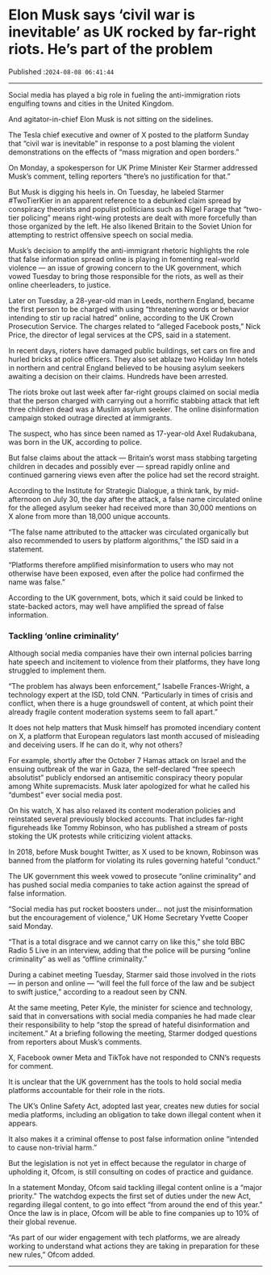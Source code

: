 # Elon Musk says ‘civil war is inevitable’ as UK rocked by far-right riots. He’s part of the problem

Published :`2024-08-08 06:41:44`

---

Social media has played a big role in fueling the anti-immigration riots engulfing towns and cities in the United Kingdom.

And agitator-in-chief Elon Musk is not sitting on the sidelines.

The Tesla chief executive and owner of X posted to the platform Sunday that “civil war is inevitable” in response to a post blaming the violent demonstrations on the effects of “mass migration and open borders.”

On Monday, a spokesperson for UK Prime Minister Keir Starmer addressed Musk’s comment, telling reporters “there’s no justification for that.”

But Musk is digging his heels in. On Tuesday, he labeled Starmer #TwoTierKier in an apparent reference to a debunked claim spread by conspiracy theorists and populist politicians such as Nigel Farage that “two-tier policing” means right-wing protests are dealt with more forcefully than those organized by the left. He also likened Britain to the Soviet Union for attempting to restrict offensive speech on social media.

Musk’s decision to amplify the anti-immigrant rhetoric highlights the role that false information spread online is playing in fomenting real-world violence — an issue of growing concern to the UK government, which vowed Tuesday to bring those responsible for the riots, as well as their online cheerleaders, to justice.

Later on Tuesday, a 28-year-old man in Leeds, northern England, became the first person to be charged with using “threatening words or behavior intending to stir up racial hatred” online, according to the UK Crown Prosecution Service. The charges related to “alleged Facebook posts,” Nick Price, the director of legal services at the CPS, said in a statement.

In recent days, rioters have damaged public buildings, set cars on fire and hurled bricks at police officers. They also set ablaze two Holiday Inn hotels in northern and central England believed to be housing asylum seekers awaiting a decision on their claims. Hundreds have been arrested.

The riots broke out last week after far-right groups claimed on social media that the person charged with carrying out a horrific stabbing attack that left three children dead was a Muslim asylum seeker. The online disinformation campaign stoked outrage directed at immigrants.

The suspect, who has since been named as 17-year-old Axel Rudakubana, was born in the UK, according to police.

But false claims about the attack — Britain’s worst mass stabbing targeting children in decades and possibly ever — spread rapidly online and continued garnering views even after the police had set the record straight.

According to the Institute for Strategic Dialogue, a think tank, by mid-afternoon on July 30, the day after the attack, a false name circulated online for the alleged asylum seeker had received more than 30,000 mentions on X alone from more than 18,000 unique accounts.

“The false name attributed to the attacker was circulated organically but also recommended to users by platform algorithms,” the ISD said in a statement.

“Platforms therefore amplified misinformation to users who may not otherwise have been exposed, even after the police had confirmed the name was false.”

According to the UK government, bots, which it said could be linked to state-backed actors, may well have amplified the spread of false information.

### Tackling ‘online criminality’

Although social media companies have their own internal policies barring hate speech and incitement to violence from their platforms, they have long struggled to implement them.

“The problem has always been enforcement,” Isabelle Frances-Wright, a technology expert at the ISD, told CNN. “Particularly in times of crisis and conflict, when there is a huge groundswell of content, at which point their already fragile content moderation systems seem to fall apart.”

It does not help matters that Musk himself has promoted incendiary content on X, a platform that European regulators last month accused of misleading and deceiving users. If he can do it, why not others?

For example, shortly after the October 7 Hamas attack on Israel and the ensuing outbreak of the war in Gaza, the self-declared “free speech absolutist” publicly endorsed an antisemitic conspiracy theory popular among White supremacists. Musk later apologized for what he called his “dumbest” ever social media post.

On his watch, X has also relaxed its content moderation policies and reinstated several previously blocked accounts. That includes far-right figureheads like Tommy Robinson, who has published a stream of posts stoking the UK protests while criticizing violent attacks.

In 2018, before Musk bought Twitter, as X used to be known, Robinson was banned from the platform for violating its rules governing hateful “conduct.”

The UK government this week vowed to prosecute “online criminality” and has pushed social media companies to take action against the spread of false information.

“Social media has put rocket boosters under… not just the misinformation but the encouragement of violence,” UK Home Secretary Yvette Cooper said Monday.

“That is a total disgrace and we cannot carry on like this,” she told BBC Radio 5 Live in an interview, adding that the police will be pursing “online criminality” as well as “offline criminality.”

During a cabinet meeting Tuesday, Starmer said those involved in the riots — in person and online — “will feel the full force of the law and be subject to swift justice,” according to a readout seen by CNN.

At the same meeting, Peter Kyle, the minister for science and technology, said that in conversations with social media companies he had made clear their responsibility to help “stop the spread of hateful disinformation and incitement.” At a briefing following the meeting, Starmer dodged questions from reporters about Musk’s comments.

X, Facebook owner Meta and TikTok have not responded to CNN’s requests for comment.

It is unclear that the UK government has the tools to hold social media platforms accountable for their role in the riots.

The UK’s Online Safety Act, adopted last year, creates new duties for social media platforms, including an obligation to take down illegal content when it appears.

It also makes it a criminal offense to post false information online “intended to cause non-trivial harm.”

But the legislation is not yet in effect because the regulator in charge of upholding it, Ofcom, is still consulting on codes of practice and guidance.

In a statement Monday, Ofcom said tackling illegal content online is a “major priority.” The watchdog expects the first set of duties under the new Act, regarding illegal content, to go into effect “from around the end of this year.” Once the law is in place, Ofcom will be able to fine companies up to 10% of their global revenue.

“As part of our wider engagement with tech platforms, we are already working to understand what actions they are taking in preparation for these new rules,” Ofcom added.

---

